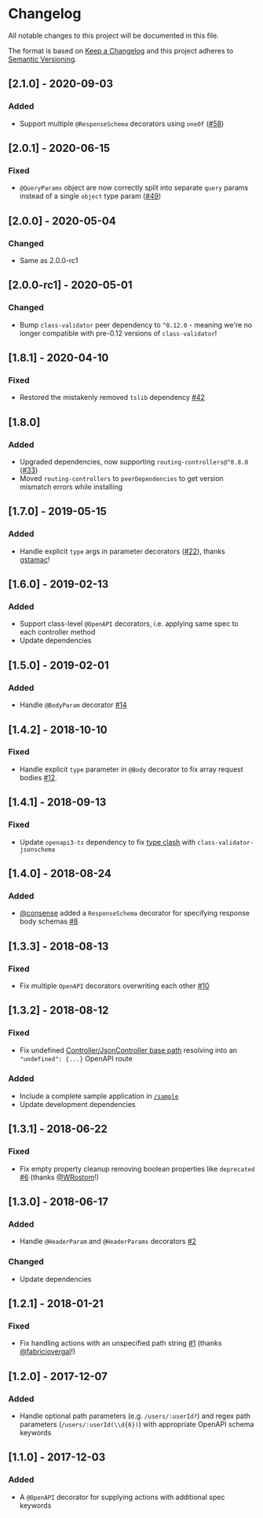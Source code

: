 # Changelog
All notable changes to this project will be documented in this file.

The format is based on [Keep a Changelog](http://keepachangelog.com/en/1.0.0/)
and this project adheres to [Semantic Versioning](http://semver.org/spec/v2.0.0.html).

## [2.1.0] - 2020-09-03
### Added
- Support multiple `@ResponseSchema` decorators using `oneOf` ([#58](https://github.com/epiphone/routing-controllers-openapi/pull/58))

## [2.0.1] - 2020-06-15
### Fixed
- `@QueryParams` object are now correctly split into separate `query` params instead of a single `object` type param ([#49](https://github.com/epiphone/routing-controllers-openapi/pull/49))

## [2.0.0] - 2020-05-04
### Changed
- Same as 2.0.0-rc1

## [2.0.0-rc1] - 2020-05-01
### Changed
- Bump `class-validator` peer dependency to `^0.12.0` - meaning we're no longer compatible with pre-0.12 versions of `class-validator`!

## [1.8.1] - 2020-04-10
### Fixed
- Restored the mistakenly removed `tslib` dependency [#42](https://github.com/epiphone/routing-controllers-openapi/issues/42)

## [1.8.0]
### Added
- Upgraded dependencies, now supporting `routing-controllers@^0.8.0` ([#33](https://github.com/epiphone/routing-controllers-openapi/issues/33))
- Moved `routing-controllers` to `peerDependencies` to get version mismatch errors while installing

## [1.7.0] - 2019-05-15
### Added
- Handle explicit `type` args in parameter decorators ([#22](https://github.com/epiphone/routing-controllers-openapi/pull/22)), thanks [gstamac](https://github.com/gstamac)!

## [1.6.0] - 2019-02-13
### Added
- Support class-level `@OpenAPI` decorators, i.e. applying same spec to each controller method
- Update dependencies

## [1.5.0] - 2019-02-01
### Added
- Handle `@BodyParam` decorator [#14](https://github.com/epiphone/routing-controllers-openapi/issues/14)

## [1.4.2] - 2018-10-10
### Fixed
- Handle explicit `type` parameter in `@Body` decorator to fix array request bodies [#12](https://github.com/epiphone/routing-controllers-openapi/issues/12).

## [1.4.1] - 2018-09-13
### Fixed
- Update `openapi3-ts` dependency to fix [type clash](https://github.com/epiphone/class-validator-jsonschema/issues/6) with `class-validator-jsonschema`

## [1.4.0] - 2018-08-24
### Added
- [@consense](https://github.com/consense) added a `ResponseSchema` decorator for specifying response body schemas [#8](https://github.com/epiphone/routing-controllers-openapi/issues/8)

## [1.3.3] - 2018-08-13
### Fixed
- Fix multiple `OpenAPI` decorators overwriting each other [#10](https://github.com/epiphone/routing-controllers-openapi/pull/10)

## [1.3.2] - 2018-08-12
### Fixed
- Fix undefined [Controller/JsonController base path](https://github.com/typestack/routing-controllers#prefix-controller-with-base-route) resolving into an `"undefined": {...}` OpenAPI route
### Added
- Include a complete sample application in [`/sample`](/sample)
- Update development dependencies

## [1.3.1] - 2018-06-22
### Fixed
- Fix empty property cleanup removing boolean properties like `deprecated` [#6](https://github.com/epiphone/routing-controllers-openapi/issues/6) (thanks [@WRostom](https://github.com/WRostom)!)

## [1.3.0] - 2018-06-17
### Added
- Handle `@HeaderParam` and `@HeaderParams` decorators [#2](https://github.com/epiphone/routing-controllers-openapi/issues/2)
### Changed
- Update dependencies

## [1.2.1] - 2018-01-21
### Fixed
- Fix handling actions with an unspecified path string [#1](https://github.com/epiphone/routing-controllers-openapi/pull/1) (thanks [@fabriciovergal](https://github.com/fabriciovergal)!)

## [1.2.0] - 2017-12-07
### Added
- Handle optional path parameters (e.g. `/users/:userId?`) and regex path parameters (`/users/:userId(\\d{6})`) with appropriate OpenAPI schema keywords

## [1.1.0] - 2017-12-03
### Added
- A `@OpenAPI` decorator for supplying actions with additional spec keywords


